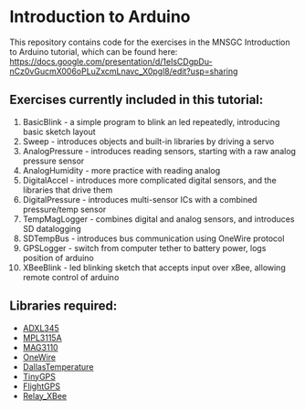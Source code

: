 # Introduction to Arduino

This repository contains code for the exercises in the MNSGC Introduction to Arduino tutorial, which can be found here:
https://docs.google.com/presentation/d/1eIsCDgpDu-nCz0vGucmX006oPLuZxcmLnavc_X0pgl8/edit?usp=sharing

## Exercises currently included in this tutorial:
1. BasicBlink - a simple program to blink an led repeatedly, introducing basic sketch layout
2. Sweep - introduces objects and built-in libraries by driving a servo
3. AnalogPressure - introduces reading sensors, starting with a raw analog pressure sensor
4. AnalogHumidity - more practice with reading analog
5. DigitalAccel - introduces more complicated digital sensors, and the libraries that drive them
6. DigitalPressure - introduces multi-sensor ICs with a combined pressure/temp sensor
7. TempMagLogger - combines digital and analog sensors, and introduces SD datalogging
8. SDTempBus - introduces bus communication using OneWire protocol
9. GPSLogger - switch from computer tether to battery power, logs position of arduino
10. XBeeBlink - led blinking sketch that accepts input over xBee, allowing remote control of arduino

## Libraries required:
- [ADXL345](https://github.com/sparkfun/SparkFun_ADXL345_Arduino_Library)
- [MPL3115A](https://github.com/sparkfun/SparkFun_MPL3115A2_Breakout_Arduino_Library)
- [MAG3110](https://github.com/sparkfun/SparkFun_MAG3110_Breakout_Board_Arduino_Library)
- [OneWire](https://github.com/PaulStoffregen/OneWire)
- [DallasTemperature](https://github.com/milesburton/Arduino-Temperature-Control-Library)
- [TinyGPS](https://github.com/mikalhart/TinyGPS)
- [FlightGPS](https://github.com/MNSGC-Ballooning/FlightGPS)
- [Relay_XBee](https://github.com/MNSGC-Ballooning/Relay_XBee)